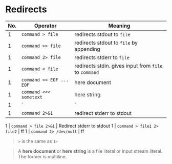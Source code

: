 # Redirects

No. | Operator | Meaning
--|---|---
1 | `command > file` | redirects stdout to `file`
1 | `command >> file` | redirects stdout to `file` by appending
1 | `command 2> file` | redirects stderr to `file`
1 | `command < file` | redirects stdin. gives input from `file` to `command`
1 | `command << EOF ... EOF` | here document
1 | `command <<< sometext` | here string
1 | `|` | Pipe: passes a standard output as the standard input
1 | `command 2>&1` | redirect stderr to stdout

1 | `command > file 2>&1` | Redirect stderr to stdout
1 | `command > file1 2> file2` | ff
1 | `command 2> /dev/null` | ff

> `>` is the same as `1>`

> A **here document** or **here string** is a file literal or input stream literal. The former is multiline.
